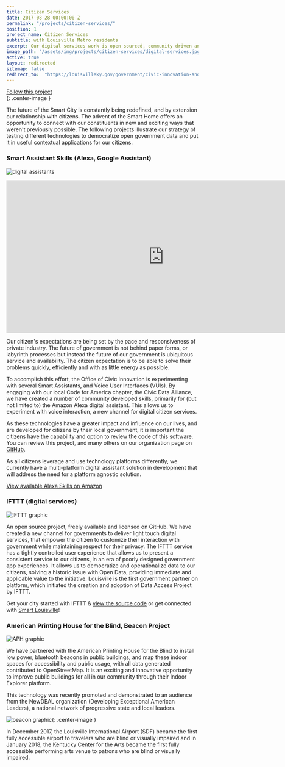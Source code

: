```yaml
---
title: Citizen Services
date: 2017-08-28 00:00:00 Z
permalink: "/projects/citizen-services/"
position: 1
project_name: Citizen Services
subtitle: with Louisville Metro residents
excerpt: Our digital services work is open sourced, community driven and cutting edge.
image_path: "/assets/img/projects/citizen-services/digital-services.jpg"
active: true
layout: redirected
sitemap: false
redirect_to:  "https://louisvilleky.gov/government/civic-innovation-and-technology/citizen-services"
---
```


<div class="end-xs hidden-xs col-md-3 button-wrap">
<a class="usa-button usa-button-outline link--external" href="https://public.govdelivery.com/accounts/KYLOUISVILLE/subscriber/new?category_id=KYLOUISVILLE_C69" target="_blank">Follow this project</a>
</div>{: .center-image }

The future of the Smart City is constantly being redefined, and by extension our relationship with citizens. The advent of the Smart Home offers an opportunity to connect with our constituents in new and exciting ways that weren't previously possible. The following projects illustrate our strategy of testing different technologies to democratize open government data and put it in useful contextual applications for our citizens.

### Smart Assistant Skills (Alexa, Google Assistant)

![digital assistants](/assets/img/projects/citizen-services/assistants.png)

<iframe src="https://www.cnet.com/videos/share/how-a-kentucky-city-connects-to-the-cnet-smart-apartment/" width="825" height="400" frameBorder="0" seamless="seamless" allowFullScreen></iframe>

Our citizen's expectations are being set by the pace and responsiveness of private industry. The future of government is not behind paper forms, or labyrinth processes but instead the future of our government is ubiquitous service and availability. The citizen expectation is to be able to solve their problems quickly, efficiently and with as little energy as possible.

To accomplish this effort, the Office of Civic Innovation is experimenting with several Smart Assistants, and Voice User Interfaces (VUIs). By engaging with our local Code for America chapter, the Civic Data Alliance, we have created a number of community developed skills, primarily for (but not limited to) the Amazon Alexa digital assistant. This allows us to experiment with voice interaction, a new channel for digital citizen services.

As these technologies have a greater impact and influence on our lives, and are developed for citizens by their local government, it is important the citizens have the capability and option to review the code of this software. You can review this project, and many others on our organization page on [GitHub](https://github.com/louisvillemetro-innovation).

As all citizens leverage and use technology platforms differently, we currently have a multi-platform digital assistant solution in development that will address the need for a platform agnostic solution.

[View available Alexa Skills on Amazon](https://www.amazon.com/s/ref=nb_sb_noss_2?url=search-alias%3Dalexa-skills&field-keywords=Louisville)



### IFTTT (digital services)

![IFTTT graphic](/assets/img/projects/citizen-services/ifttt.webp)

An open source project, freely available and licensed on GitHub. We have created a new channel for governments to deliver light touch digital services, that empower the citizen to customize their interaction with government while maintaining respect for their privacy. The IFTTT service has a tightly controlled user experience that allows us to present a consistent service to our citizens, in an era of poorly designed government app experiences. It allows us to democratize and operationalize data to our citizens, solving a historic issue with Open Data, providing immediate and applicable value to the initiative. Louisville is the first government partner on platform, which initiated the creation and adoption of Data Access Project by IFTTT.

Get your city started with IFTTT & [view the source code](https://github.com/LouisvilleMetro-Innovation) or get connected with [Smart Louisville](https://ifttt.com/smartlouisville)!



### American Printing House for the Blind, Beacon Project

![APH graphic](/assets/img/projects/citizen-services/aph.jpg)

We have partnered with the American Printing House for the Blind to install low power, bluetooth beacons in public buildings, and map these indoor spaces for accessibility and public usage, with all data generated contributed to OpenStreetMap. It is an exciting and innovative opportunity to improve public buildings for all in our community through their Indoor Explorer platform.

This technology was recently promoted and demonstrated to an audience from the NewDEAL organization (Developing Exceptional American Leaders), a national network of progressive state and local leaders.

![beacon graphic](/assets/img/projects/citizen-services/beacon.png){: .center-image }

In December 2017, the Louisville International Airport (SDF) became the first fully accessible airport to travelers who are blind or visually impaired and in January 2018, the Kentucky Center for the Arts became the first fully accessible performing arts venue to patrons who are blind or visually impaired.
